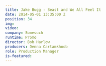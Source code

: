 ```yaml
---
title: Jake Bugg - Beast and We All Feel It
date: 2014-05-01 13:35:00 Z
position: 34
img: 
video: 
company: Somesuch
runtime: Promo
director: Bob Harlow
producers: Denna Cartamkhoob
role: Production Manager
is-featured: 
---
```


